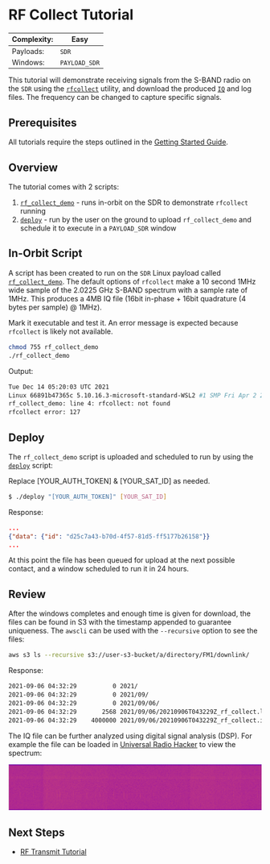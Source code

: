 # RF Collect Tutorial

|Complexity:|Easy|
|-|-|
|Payloads:|`SDR`|
|Windows:|`PAYLOAD_SDR`|

This tutorial will demonstrate receiving signals from the S-BAND radio on the `SDR` using the [`rfcollect`](../../Utilities.md#rf-collect) utility, and download the produced [`IQ`](../../FAQ.md#what_is_an_iq_file_) and log files. The frequency can be changed to capture specific signals. 


## Prerequisites

All tutorials require the steps outlined in the [Getting Started Guide](../../GettingStarted.md).

## Overview

The tutorial comes with 2 scripts:

1. [`rf_collect_demo`](https://github.com/nsat/space-services-user-guide/blob/main/tutorials/rf_collect/rf_collect_demo) - runs in-orbit on the SDR to demonstrate `rfcollect` running
1. [`deploy`](https://github.com/nsat/space-services-user-guide/blob/main/tutorials/rf_collect/deploy) - run by the user on the ground to upload `rf_collect_demo` and schedule it to execute in a `PAYLOAD_SDR` window


## In-Orbit Script

A script has been created to run on the `SDR` Linux payload called [`rf_collect_demo`](https://github.com/nsat/space-services-user-guide/blob/main/tutorials/rf_collect/rf_collect_demo). The default options of `rfcollect` make a 10 second 1MHz wide sample of the 2.0225 GHz S-BAND spectrum with a sample rate of 1MHz. This produces a 4MB IQ file (16bit in-phase + 16bit quadrature (4 bytes per sample) @ 1MHz).


Mark it executable and test it. An error message is expected because `rfcollect` is likely not available.

```bash
chmod 755 rf_collect_demo
./rf_collect_demo
```

Output:

```bash
Tue Dec 14 05:20:03 UTC 2021
Linux 66891b47365c 5.10.16.3-microsoft-standard-WSL2 #1 SMP Fri Apr 2 22:23:49 UTC 2021 x86_64 Linux
rf_collect_demo: line 4: rfcollect: not found
rfcollect error: 127
```


## Deploy

The `rf_collect_demo` script is uploaded and scheduled to run by using the [`deploy`](https://github.com/nsat/space-services-user-guide/blob/main/tutorials/rf_collect/deploy) script:

<aside class="notice">Replace [YOUR_AUTH_TOKEN] & [YOUR_SAT_ID] as needed.</aside>

```bash
$ ./deploy "[YOUR_AUTH_TOKEN]" [YOUR_SAT_ID]
```

Response:

```json
...
{"data": {"id": "d25c7a43-b70d-4f57-81d5-ff5177b26158"}}
...
```

At this point the file has been queued for upload at the next possible contact, and a window scheduled to run it in 24 hours. 


## Review

After the windows completes and enough time is given for download, the files can be found in S3 with the timestamp appended to guarantee uniqueness. The `awscli` can be used with the `--recursive` option to see the files:

```bash
aws s3 ls --recursive s3://user-s3-bucket/a/directory/FM1/downlink/
```

Response:

```bash
2021-09-06 04:32:29          0 2021/
2021-09-06 04:32:29          0 2021/09/
2021-09-06 04:32:29          0 2021/09/06/
2021-09-06 04:32:29       2568 2021/09/06/20210906T043229Z_rf_collect.log
2021-09-06 04:32:29    4000000 2021/09/06/20210906T043229Z_rf_collect.iq
```

The IQ file can be further analyzed using digital signal analysis (DSP). For example the file can be loaded in [Universal Radio Hacker](https://github.com/jopohl/urh) to view the spectrum:

![Spectrum](../../images/spectrum.png)


## Next Steps

 - [RF Transmit Tutorial](../rf_transmit/)
